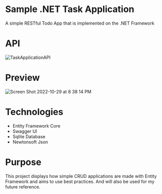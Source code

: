 # Sample .NET Task Application
A simple RESTful Todo App that is implemented on the .NET Framework

# API
![TaskApplicationAPI](https://user-images.githubusercontent.com/80076244/198775182-ce9c93aa-ac29-4f09-8d3f-822304bc715b.png)

# Preview
![Screen Shot 2022-10-29 at 8 38 14 PM](https://user-images.githubusercontent.com/80076244/198857590-b89ebd57-aef4-4426-be12-8276eea31e78.png)

# Technologies
- Entity Framework Core
- Swagger UI
- Sqlite Database
- Newtonsoft Json

# Purpose
This project displays how simple CRUD applications are made with Entity Framework and aims to use best practices. And will also be used for my future reference.

